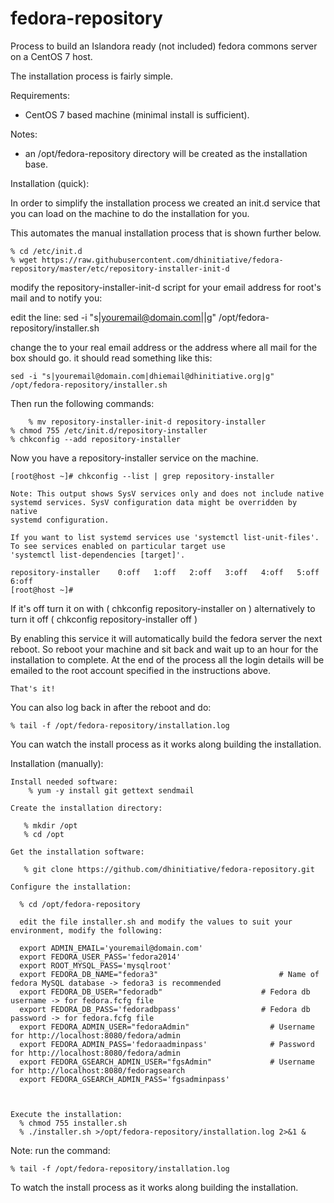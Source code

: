 # fedora-repository
Process to build an Islandora ready (not included) fedora commons server on a CentOS 7 host. 

The installation process is fairly simple. 

Requirements:
   - CentOS 7 based machine (minimal install is sufficient). 
 

Notes: 
   - an /opt/fedora-repository directory will be created as the installation base.

Installation (quick):

In order to simplify the installation process we created an init.d service that you can load on the machine to do the installation for you. 

This automates the manual installation process that is shown further below.

	% cd /etc/init.d
	% wget https://raw.githubusercontent.com/dhinitiative/fedora-repository/master/etc/repository-installer-init-d
		
modify the repository-installer-init-d script for your email address for root's mail and to notify you:
	
edit the line: 
	sed -i "s|youremail@domain.com|<REPLACE WITH YOUR EMAIL>|g" /opt/fedora-repository/installer.sh
			
change the <REPLACE WITH YOUR EMAIL> to your real email address or the address where all mail for the box should go.
it should read something like this:
			
	sed -i "s|youremail@domain.com|dhiemail@dhinitiative.org|g" /opt/fedora-repository/installer.sh
				
Then run the following commands:
    			
    	% mv repository-installer-init-d repository-installer
	% chmod 755 /etc/init.d/repository-installer
	% chkconfig --add repository-installer
  
Now you have a repository-installer service on the machine.
   
   	[root@host ~]# chkconfig --list | grep repository-installer

	Note: This output shows SysV services only and does not include native
	systemd services. SysV configuration data might be overridden by native
	systemd configuration.
			
	If you want to list systemd services use 'systemctl list-unit-files'.
	To see services enabled on particular target use
	'systemctl list-dependencies [target]'.

	repository-installer	0:off	1:off	2:off	3:off	4:off	5:off	6:off
	[root@host ~]# 

If it's off turn it on with ( chkconfig repository-installer on ) alternatively to turn it off ( chkconfig repository-installer off )

By enabling this service it will automatically build the fedora server the next reboot. So reboot your machine and sit back and wait up to an hour for the installation to complete. At the end of the process all the login details will be emailed to the root account specified in the instructions above. 

	That's it!

You can also log back in after the reboot and do:

	% tail -f /opt/fedora-repository/installation.log 

You can watch the install process as it works along building the installation. 

Installation (manually):

    Install needed software:
        % yum -y install git gettext sendmail
        
    Create the installation directory:
    
       % mkdir /opt
       % cd /opt
       
    Get the installation software:
  
       % git clone https://github.com/dhinitiative/fedora-repository.git

    Configure the installation:
    
      % cd /opt/fedora-repository
      
      edit the file installer.sh and modify the values to suit your environment, modify the following:
      
      export ADMIN_EMAIL='youremail@domain.com' 
      export FEDORA_USER_PASS='fedora2014'
      export ROOT_MYSQL_PASS='mysqlroot' 
      export FEDORA_DB_NAME="fedora3"        		            # Name of fedora MySQL database -> fedora3 is recommended
      export FEDORA_DB_USER="fedoradb"        		        # Fedora db username -> for fedora.fcfg file
      export FEDORA_DB_PASS='fedoradbpass'        	        # Fedora db password -> for fedora.fcfg file
      export FEDORA_ADMIN_USER="fedoraAdmin"                  # Username for http://localhost:8080/fedora/admin
      export FEDORA_ADMIN_PASS='fedoraadminpass'              # Password for http://localhost:8080/fedora/admin
      export FEDORA_GSEARCH_ADMIN_USER="fgsAdmin"             # Username for http://localhost:8080/fedoragsearch
      export FEDORA_GSEARCH_ADMIN_PASS='fgsadminpass'  
      
     
     
    Execute the installation:
      % chmod 755 installer.sh
      % ./installer.sh >/opt/fedora-repository/installation.log 2>&1 &
      
  Note: run the command:

    % tail -f /opt/fedora-repository/installation.log 

  To watch the install process as it works along building the installation. 

